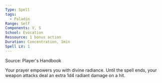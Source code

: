 ```yaml
---
Type: Spell
tags:
  - Paladin
Range: Self
Components: V, S
School: Evocation
Ressource: 1 bonus action
Duration: Concentration, 1min
Spell LV: 1
---
```

Source: Player's Handbook

Your prayer empowers you with divine radiance. Until the spell ends, your weapon attacks deal an extra 1d4 radiant damage on a hit.